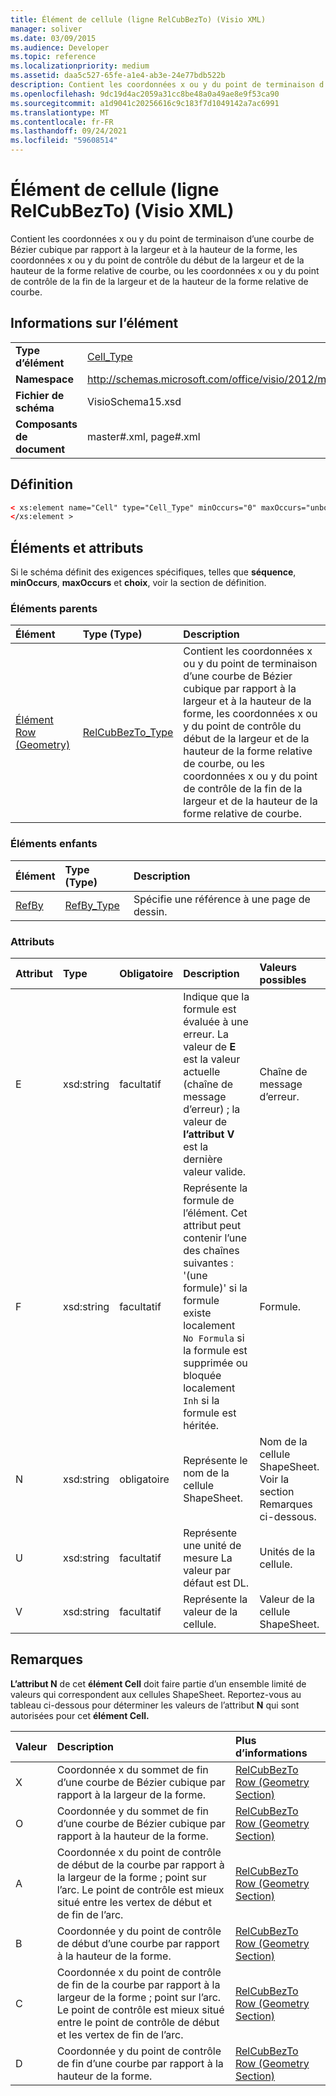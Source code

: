 ```yaml
---
title: Élément de cellule (ligne RelCubBezTo) (Visio XML)
manager: soliver
ms.date: 03/09/2015
ms.audience: Developer
ms.topic: reference
ms.localizationpriority: medium
ms.assetid: daa5c527-65fe-a1e4-ab3e-24e77bdb522b
description: Contient les coordonnées x ou y du point de terminaison d’une courbe de Bézier cubique par rapport à la largeur et à la hauteur de la forme, les coordonnées x ou y du point de contrôle du début de la largeur et de la hauteur de la forme relative de courbe, ou les coordonnées x ou y du point de contrôle de la fin de la largeur et de la hauteur de la forme relative de courbe.
ms.openlocfilehash: 9dc19d4ac2059a31cc8be48a0a49ae8e9f53ca90
ms.sourcegitcommit: a1d9041c20256616c9c183f7d1049142a7ac6991
ms.translationtype: MT
ms.contentlocale: fr-FR
ms.lasthandoff: 09/24/2021
ms.locfileid: "59608514"
---
```

# <a name="cell-element-relcubbezto-row-visio-xml"></a>Élément de cellule (ligne RelCubBezTo) (Visio XML)

Contient les coordonnées x ou y du point de terminaison d’une courbe de Bézier cubique par rapport à la largeur et à la hauteur de la forme, les coordonnées x ou y du point de contrôle du début de la largeur et de la hauteur de la forme relative de courbe, ou les coordonnées x ou y du point de contrôle de la fin de la largeur et de la hauteur de la forme relative de courbe.
  
## <a name="element-information"></a>Informations sur l’élément

|||
|:-----|:-----|
|**Type d’élément** <br/> |[Cell_Type](cell_type-complextypevisio-xml.md) <br/> |
|**Namespace** <br/> |http://schemas.microsoft.com/office/visio/2012/main  <br/> |
|**Fichier de schéma** <br/> |VisioSchema15.xsd  <br/> |
|**Composants de document** <br/> |master#.xml, page#.xml  <br/> |
   
## <a name="definition"></a>Définition

```XML
< xs:element name="Cell" type="Cell_Type" minOccurs="0" maxOccurs="unbounded" >
</xs:element >
```

## <a name="elements-and-attributes"></a>Éléments et attributs

Si le schéma définit des exigences spécifiques, telles que **séquence**, **minOccurs**, **maxOccurs** et **choix**, voir la section de définition. 
  
### <a name="parent-elements"></a>Éléments parents

|**Élément**|**Type (Type)**|**Description**|
|:-----|:-----|:-----|
|[Élément Row (Geometry)](row-element-geometry-sectionvisio-xml.md) <br/> |[RelCubBezTo_Type](relcubbezto_type-complextypevisio-xml.md) <br/> |Contient les coordonnées x ou y du point de terminaison d’une courbe de Bézier cubique par rapport à la largeur et à la hauteur de la forme, les coordonnées x ou y du point de contrôle du début de la largeur et de la hauteur de la forme relative de courbe, ou les coordonnées x ou y du point de contrôle de la fin de la largeur et de la hauteur de la forme relative de courbe.  <br/> |
   
### <a name="child-elements"></a>Éléments enfants

|**Élément**|**Type (Type)**|**Description**|
|:-----|:-----|:-----|
|[RefBy](refby-element-cell_type-complextypevisio-xml.md) <br/> |[RefBy_Type](refby_type-complextypevisio-xml.md) <br/> |Spécifie une référence à une page de dessin.  <br/> |
   
### <a name="attributes"></a>Attributs

|**Attribut**|**Type**|**Obligatoire**|**Description**|**Valeurs possibles**|
|:-----|:-----|:-----|:-----|:-----|
|E  <br/> |xsd:string  <br/> |facultatif  <br/> |Indique que la formule est évaluée à une erreur. La valeur de **E** est la valeur actuelle (chaîne de message d’erreur) ; la valeur de **l’attribut V** est la dernière valeur valide.  <br/> |Chaîne de message d’erreur.  <br/> |
|F  <br/> |xsd:string  <br/> |facultatif  <br/> | Représente la formule de l’élément. Cet attribut peut contenir l’une des chaînes suivantes :  <br/>  '(une formule)' si la formule existe localement  <br/>  `No Formula` si la formule est supprimée ou bloquée localement  <br/>  `Inh` si la formule est héritée.  <br/> |Formule.  <br/> |
|N  <br/> |xsd:string  <br/> |obligatoire  <br/> |Représente le nom de la cellule ShapeSheet.  <br/> |Nom de la cellule ShapeSheet.  <br/> Voir la section Remarques ci-dessous.  <br/> |
|U  <br/> |xsd:string  <br/> |facultatif  <br/> |Représente une unité de mesure La valeur par défaut est DL.  <br/> |Unités de la cellule.  <br/> |
|V  <br/> |xsd:string  <br/> |facultatif  <br/> |Représente la valeur de la cellule.  <br/> |Valeur de la cellule ShapeSheet.  <br/> |
   
## <a name="remarks"></a>Remarques

**L’attribut N** de cet **élément Cell** doit faire partie d’un ensemble limité de valeurs qui correspondent aux cellules ShapeSheet. Reportez-vous au tableau ci-dessous pour déterminer les valeurs de l’attribut **N** qui sont autorisées pour cet **élément Cell.** 
  
|**Valeur**|**Description**|**Plus d’informations**|
|:-----|:-----|:-----|
|X  <br/> |Coordonnée x du sommet de fin d’une courbe de Bézier cubique par rapport à la largeur de la forme.  <br/> |[RelCubBezTo Row (Geometry Section)](relcubbezto-row-geometry-section.md) <br/> |
|O  <br/> |Coordonnée y du sommet de fin d’une courbe de Bézier cubique par rapport à la hauteur de la forme.  <br/> |[RelCubBezTo Row (Geometry Section)](relcubbezto-row-geometry-section.md) <br/> |
|A  <br/> |Coordonnée x du point de contrôle de début de la courbe par rapport à la largeur de la forme ; point sur l’arc. Le point de contrôle est mieux situé entre les vertex de début et de fin de l’arc.  <br/> |[RelCubBezTo Row (Geometry Section)](relcubbezto-row-geometry-section.md) <br/> |
|B  <br/> |Coordonnée y du point de contrôle de début d’une courbe par rapport à la hauteur de la forme.  <br/> |[RelCubBezTo Row (Geometry Section)](relcubbezto-row-geometry-section.md) <br/> |
|C  <br/> |Coordonnée x du point de contrôle de fin de la courbe par rapport à la largeur de la forme ; point sur l’arc. Le point de contrôle est mieux situé entre le point de contrôle de début et les vertex de fin de l’arc.  <br/> |[RelCubBezTo Row (Geometry Section)](relcubbezto-row-geometry-section.md) <br/> |
|D  <br/> |Coordonnée y du point de contrôle de fin d’une courbe par rapport à la hauteur de la forme.  <br/> |[RelCubBezTo Row (Geometry Section)](relcubbezto-row-geometry-section.md) <br/> |
   

